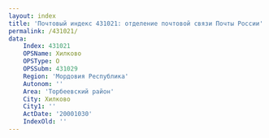```yaml
---
layout: index
title: 'Почтовый индекс 431021: отделение почтовой связи Почты России'
permalink: /431021/
data:
    Index: 431021
    OPSName: Хилково
    OPSType: О
    OPSSubm: 431029
    Region: 'Мордовия Республика'
    Autonom: ''
    Area: 'Торбеевский район'
    City: Хилково
    City1: ''
    ActDate: '20001030'
    IndexOld: ''
---
```

